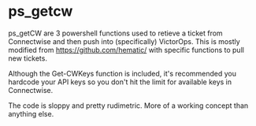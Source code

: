 # ps_getcw
ps_getCW are 3 powershell functions used to retieve a ticket from Connectwise and then push into (specifically) VictorOps. This is mostly modified from https://github.com/hematic/ with specific functions to pull new tickets. 

Although the Get-CWKeys function is included, it's recommended you hardcode your API keys so you don't hit the limit for available keys in Connectwise. 

The code is sloppy and pretty rudimetric. More of a working concept than anything else.  
